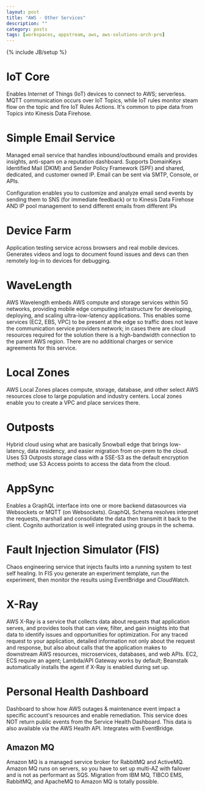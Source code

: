 ```yaml
---
layout: post
title: "AWS - Other Services"
description: ""
category: posts
tags: [workspaces, appstream, aws, aws-solutions-arch-pro]
---
```

{% include JB/setup %}

# IoT Core
Enables Internet of Things (IoT) devices to connect to AWS; serverless. MQTT communication occurs over IoT Topics, while IoT rules monitor steam flow on the topic and fire IoT Rules Actions. It's common to pipe data from Topics into Kinesis Data Firehose.

# Simple Email Service
Managed email service that handles inbound/outbound emails and provides insights, anti-spam on a reputation dashboard. Supports DomainKeys Identified Mail (DKIM) and Sender Policy Framework (SPF) and shared, dedicated, and customer owned IP. Email can be sent via SMTP, Console, or APIs.

Configuration enables you to customize and analyze email send events by sending them to SNS (for immediate feedback) or to Kinesis Data Firehose AND IP pool management to send different emails from different IPs

# Device Farm
Application testing service across browsers and real mobile devices. Generates videos and logs to document found issues and devs can then remotely log-in to devices for debugging.

# WaveLength
AWS Wavelength embeds AWS compute and storage services within 5G networks, providing mobile edge computing infrastructure for developing, deploying, and scaling ultra-low-latency applications. This enables some services (EC2, EBS, VPC) to be present at the edge so traffic does not leave the communication service providers network; in cases there are cloud resources required for the solution there is a high-bandwidth connection to the parent AWS region. There are no additional charges or service agreements for this service.

# Local Zones
AWS Local Zones places compute, storage, database, and other select AWS resources close to large population and industry centers. Local zones enable you to create a VPC and place services there.

# Outposts
Hybrid cloud using what are basically Snowball edge that brings low-latency, data residency, and easier migration from on-prem to the cloud. Uses S3 Outposts storage class with a SSE-S3 as the default encryption method; use S3 Access points to access the data from the cloud.

# AppSync
Enables a GraphQL interface into one or more backend datasources via Websockets or MQTT (on Websockets). GraphQL Schema resolves interpret the requests, marshall and consolidate the data then transmitt it back to the client. Cognito authorization is well integrated using groups in the schema.

# Fault Injection Simulator (FIS)
Chaos engineering service that injects faults into a running system to test self healing. In FIS you generate an experiment template, run the experiment, then monitor the results using EventBridge and CloudWatch.

# X-Ray
AWS X-Ray is a service that collects data about requests that application serves, and provides tools that can  view, filter, and gain insights into that data to identify issues and opportunities for optimization. For any traced request to your application, detailed information not only about the request and response, but also about calls that the application makes to downstream AWS resources, microservices, databases, and web APIs. EC2, ECS require an agent; Lambda/API Gateway works by default; Beanstalk automatically installs the agent if X-Ray is enabled during set up.

# Personal Health Dashboard
Dashboard to show how AWS outages &amp; maintenance event impact a specific account's resources and enable remediation. This service does NOT return public events from the Service Health Dashboard. This data is also available via the AWS Health API. Integrates with EventBridge.

## Amazon MQ
Amazon MQ is a managed service broker for RabbitMQ and ActiveMQ. Amazon MQ runs on servers, so you have to set up multi-AZ with failover and is not as performant as SQS. Migration from IBM MQ, TIBCO EMS, RabbitMQ, and ApacheMQ to Amazon MQ is totally possible.

